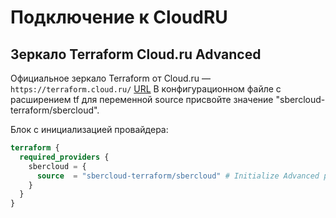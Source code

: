 # Подключение к CloudRU

## Зеркало Terraform Cloud.ru Advanced

Официальное зеркало Terraform от Cloud.ru — `https://terraform.cloud.ru/`
[URL](https://cloud.ru/docs/terraform/ug/topics/guides__mirrors?source-platform=Advanced)
В конфигурационном файле с расширением tf для переменной source присвойте значение "sbercloud-terraform/sbercloud".

Блок с инициализацией провайдера:

```tf
terraform {
  required_providers {
    sbercloud = {
      source  = "sbercloud-terraform/sbercloud" # Initialize Advanced provider
    }
  }
}
```
